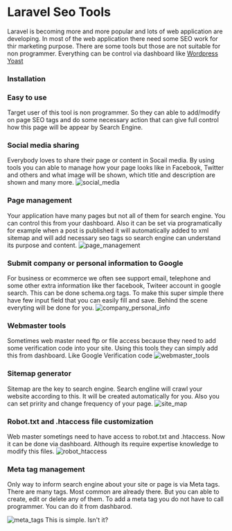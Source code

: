 # Laravel Seo Tools #
Laravel is becoming more and more popular and lots of web application are developing. In most of the web application there need some SEO work for thir marketing purpose. There are some tools but those are not suitable for non programmer. Everything can be control via dashboard  like  [Wordpress Yoast](https://yoast.com/)

### Installation ###

### Easy to use ###
Target user of this tool is non programmer. So they can able to add/modify on page SEO tags and do some necessary action that can give full control how this page will be appear by Search Engine. 

### Social media sharing ###
Everybody loves to share their page or content in Socail media. By using tools you can able to manage how your page looks like in Facebook, Twitter and others and what image will be shown, which title and description are shown and many more. 
<img src="https://image.ibb.co/e2yAzT/social_media.png" alt="social_media" border="0">

### Page management ###
Your application have many pages but not all of them for search engine. You can control this from your dashboard. 
Also it can be set via programatically for example when a post is published it will automatically added to xml sitemap and will add necessary seo tags so search engine can understand its purpose and content. 
<img src="https://image.ibb.co/j8Jom8/page_management.png" alt="page_management" border="0">

### Submit company or personal information to Google ###
 For business or ecommerce we often see support email, telephone and some other extra information like ther facebook, Twiteer account in google search. This can be done schema.org tags. To make this super simple there have few input field that you can easily fill and save. 
Behind the scene everyting will be done for you. 
<img src="https://image.ibb.co/frTceT/company_personal_info.png" alt="company_personal_info" border="0">

### Webmaster tools ###
Sometimes web master need ftp or file access because they need to add some verification code into your site. Using this tools they can simply add this from dashboard. Like Google Verification code
<img src="https://image.ibb.co/mUkZR8/webmaster_tools.png" alt="webmaster_tools" border="0">
### Sitemap generator ###
Sitemap are the key to search engine. Search engline will crawl your website according to this. It will be created automatically for you. Also you can set pririty and change frequency of your page. 
<img src="https://image.ibb.co/jQGKto/site_map.png" alt="site_map" border="0">


### Robot.txt and .htaccess file customization ###
Web master sometings need to have access to robot.txt and .htaccess. Now it can be done via dashboard. Although its require expertise knowledge to modify this files. 
<img src="https://image.ibb.co/hM3ceT/robot_htaccess.png" alt="robot_htaccess" border="0">

### Meta tag management ###
Only way to inform search engine about your site or page is via Meta tags. There are many tags. Most common are already there. But you can able to create, edit or delete any of them. To add a meta tag you do not have to call programmer. You can do it from dashbarod. 

<img src="https://image.ibb.co/meMkYo/meta_tags.png" alt="meta_tags" border="0">
This is simple. Isn't it?

